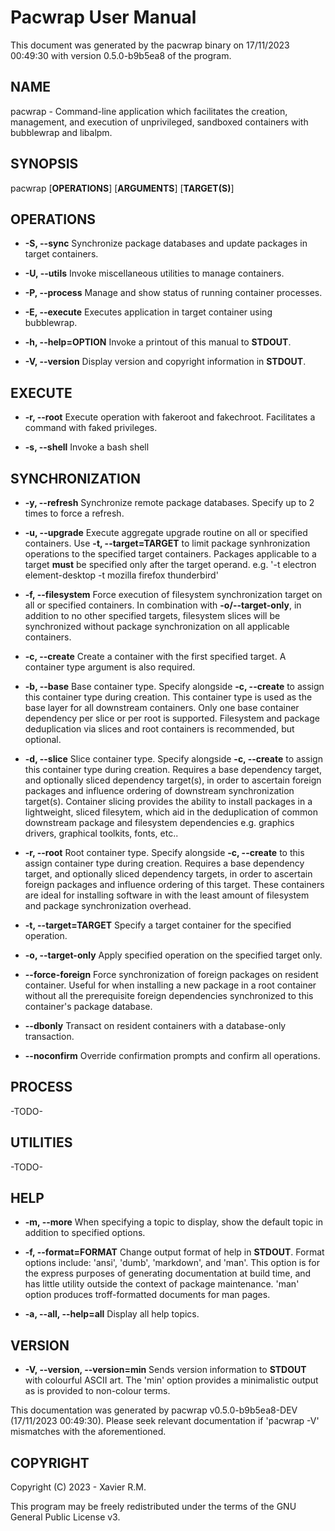 # Pacwrap User Manual

This document was generated by the pacwrap binary on 17/11/2023 00:49:30 with version 0.5.0-b9b5ea8 of the program.

## NAME
pacwrap - Command-line application which facilitates the creation, management, and execution of unprivileged, 
sandboxed containers with bubblewrap and libalpm.

## SYNOPSIS
pacwrap [**OPERATIONS**] [**ARGUMENTS**] [**TARGET(S)**]	

## OPERATIONS

* **-S, --sync**
Synchronize package databases and update packages in target containers. 

* **-U, --utils**
Invoke miscellaneous utilities to manage containers.

* **-P, --process**
Manage and show status of running container processes.

* **-E, --execute**
Executes application in target container using bubblewrap.

* **-h, --help=OPTION**
Invoke a printout of this manual to **STDOUT**.

* **-V, --version**
Display version and copyright information in **STDOUT**.

## EXECUTE

* **-r, --root**
Execute operation with fakeroot and fakechroot. Facilitates a command with faked privileges.
	
* **-s, --shell**
Invoke a bash shell

## SYNCHRONIZATION

* **-y, --refresh**
Synchronize remote package databases. Specify up to 2 times to force a refresh.

* **-u, --upgrade**
Execute aggregate upgrade routine on all or specified containers. Use **-t, --target=TARGET** to limit
package synhronization operations to the specified target containers. Packages applicable to 
a target **must** be specified only after the target operand. 
e.g. '-t electron element-desktop -t mozilla firefox thunderbird'

* **-f, --filesystem**
Force execution of filesystem synchronization target on all or specified containers. In combination
with **-o/--target-only**, in addition to no other specified targets, filesystem slices will be
synchronized without package synchronization on all applicable containers.

* **-c, --create**
Create a container with the first specified target. A container type argument is also required.

* **-b, --base**
Base container type. Specify alongside **-c, --create** to assign this container type during creation.
This container type is used as the base layer for all downstream containers. Only one base container 
dependency per slice or per root is supported. Filesystem and package deduplication via slices 
and root containers is recommended, but optional.

* **-d, --slice**
Slice container type. Specify alongside **-c, --create** to assign this container type during creation.
Requires a base dependency target, and optionally sliced dependency target(s), in order to ascertain
foreign packages and influence ordering of downstream synchronization target(s). Container slicing 
provides the ability to install packages in a lightweight, sliced filesytem, which aid in the 
deduplication of common downstream package and filesystem dependencies e.g. graphics drivers, 
graphical toolkits, fonts, etc..

* **-r, --root**
Root container type. Specify alongside **-c, --create** to this assign container type during creation.
Requires a base dependency target, and optionally sliced dependency targets, in order to ascertain
foreign packages and influence ordering of this target. These containers are ideal for installing
software in with the least amount of filesystem and package synchronization overhead.

* **-t, --target=TARGET**
Specify a target container for the specified operation.

* **-o, --target-only**
Apply specified operation on the specified target only.

* **--force-foreign**
Force synchronization of foreign packages on resident container. Useful for when installing 
a new package in a root container without all the prerequisite foreign dependencies synchronized 
to this container's package database.

* **--dbonly**
Transact on resident containers with a database-only transaction.

* **--noconfirm**
Override confirmation prompts and confirm all operations.

## PROCESS
-TODO-

## UTILITIES
-TODO-

## HELP

* **-m, --more**
When specifying a topic to display, show the default topic in addition to specified options.

* **-f, --format=FORMAT**
Change output format of help in **STDOUT**. Format options include: 'ansi', 'dumb', 'markdown', and 'man'. 
This option is for the express purposes of generating documentation at build time, and has little utility
outside the context of package maintenance. 'man' option produces troff-formatted documents for man pages.

* **-a, --all, --help=all**
Display all help topics.

## VERSION

* **-V, --version, --version=min**
Sends version information to **STDOUT** with colourful ASCII art. 
The 'min' option provides a minimalistic output as is provided to non-colour terms.

This documentation was generated by pacwrap v0.5.0-b9b5ea8-DEV (17/11/2023 00:49:30).
Please seek relevant documentation if 'pacwrap -V' mismatches with the aforementioned.

## COPYRIGHT

Copyright (C) 2023 - Xavier R.M.

This program may be freely redistributed under
the terms of the GNU General Public License v3.


